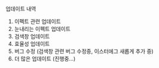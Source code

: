 업데이트 내역
 1. 이펙트 관련 업데이트
 2. 눈내리는 이펙트 업데이트
 3. 검색창 업데이트
 4. 효율성 업데이트
 5. 버그 수정 (검색창 관련 버그 수정중, 이스터에그 새롭게 추가 중)
 6. 더 많은 업데이트 (진행중...)
